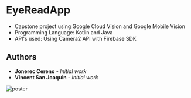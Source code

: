 # EyeReadApp
* Capstone project using Google Cloud Vision and Google Mobile Vision
* Programming Language: Kotlin and Java
* API's used: Using Camera2 API with Firebase SDK 



## Authors

* **Jonerec Cereno** - *Initial work* 
* **Vincent San Joaquin** - *Initial work* 


![poster](https://i.imgur.com/Gf8wOEB.png)
